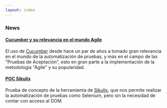 ```yaml
---
layout: index
---
```


### News

#### [Cucumber y su relevancia en el mundo Agile](/blog/posts/cucumber.html)

El uso de [Cucumber](/blog/posts/cucumber.html) desde hace un par de años a tomado gran relevancia en el mundo de la automatización de pruebas, y más en el campo de las "Pruebas de Aceptación", esto en gran parte a la implementación de la metodologia "Agile" y su popularidad.

#### [POC Sikulix](/pocs/poc-sikulix.html)

Prueba de concepto de la herramienta de [Sikulix](/pocs/poc-sikulix.html), que nos permite realizar la automatización de pruebas como Selenium, pero sin la necesidad de contar con acceso al DOM.

